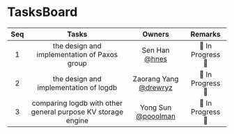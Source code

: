 # TasksBoard

| Seq |                            Tasks                             |                       Owners                        |     Remarks      |
| :--------------: | :----------------------------------------------------------: | :-------------------------------------------------: | :--------------: |
|1|         the design and implementation of Paxos group         |      Sen Han [@hnes](https://github.com/hnes)       | 🤔 In Progress 🐣 |
|2|            the design and implementation of logdb            | Zaorang Yang [@drewryz](https://github.com/drewryz) | 🤔 In Progress 🐣 |
|3| comparing logdb with other general purpose KV storage engine |  Yong Sun [@pooolman](https://github.com/pooolman)  | 🤔 In Progress 🐣 |

